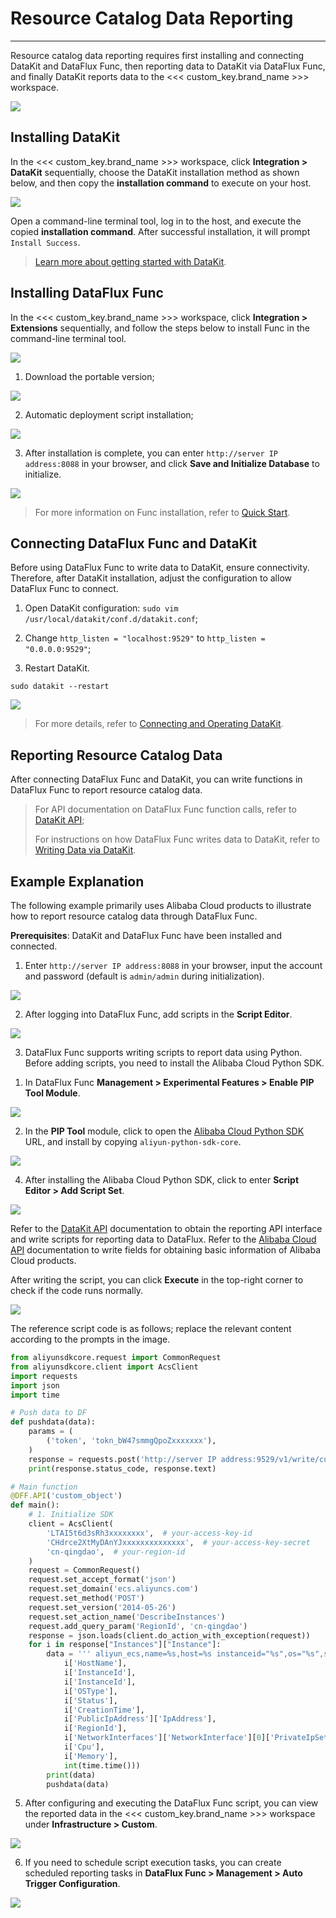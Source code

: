 # Resource Catalog Data Reporting
---

Resource catalog data reporting requires first installing and connecting DataKit and DataFlux Func, then reporting data to DataKit via DataFlux Func, and finally DataKit reports data to the <<< custom_key.brand_name >>> workspace.

![](../img/object.png)

## Installing DataKit

In the <<< custom_key.brand_name >>> workspace, click **Integration > DataKit** sequentially, choose the DataKit installation method as shown below, and then copy the **installation command** to execute on your host.

![](../img/1.datakit_install.png)

Open a command-line terminal tool, log in to the host, and execute the copied **installation command**. After successful installation, it will prompt `Install Success`.

> [Learn more about getting started with DataKit](../../datakit/datakit-service-how-to.md).

## Installing DataFlux Func

In the <<< custom_key.brand_name >>> workspace, click **Integration > Extensions** sequentially, and follow the steps below to install Func in the command-line terminal tool.

![](../img/1.func_install.png)

1. Download the portable version;

![](../img/3.object_more_api_function_2.png)

2. Automatic deployment script installation;

![](../img/3.object_more_api_function_3.png)

3. After installation is complete, you can enter `http://server IP address:8088` in your browser, and click **Save and Initialize Database** to initialize.

![](../img/3.object_more_api_function_1.png)

> For more information on Func installation, refer to [Quick Start](https://func.guance.com/doc/quick-start/).

## Connecting DataFlux Func and DataKit

Before using DataFlux Func to write data to DataKit, ensure connectivity. Therefore, after DataKit installation, adjust the configuration to allow DataFlux Func to connect.

1. Open DataKit configuration: `sudo vim /usr/local/datakit/conf.d/datakit.conf`;

2. Change `http_listen = "localhost:9529"` to `http_listen = "0.0.0.0:9529"`;

3. Restart DataKit.

```
sudo datakit --restart
```

![](../img/21.lab_rum_3.png)

> For more details, refer to [Connecting and Operating DataKit](https://func.guance.com/doc/practice-connect-to-datakit/).

## Reporting Resource Catalog Data

After connecting DataFlux Func and DataKit, you can write functions in DataFlux Func to report resource catalog data.

> For API documentation on DataFlux Func function calls, refer to [DataKit API](../../datakit/apis.md);
>
> For instructions on how DataFlux Func writes data to DataKit, refer to [Writing Data via DataKit](https://func.guance.com/doc/practice-write-data-via-datakit/).

## Example Explanation

The following example primarily uses Alibaba Cloud products to illustrate how to report resource catalog data through DataFlux Func.

**Prerequisites**: DataKit and DataFlux Func have been installed and connected.

1. Enter `http://server IP address:8088` in your browser, input the account and password (default is `admin/admin` during initialization).

![](../img/3.object_more_api_function_4.png)

2. After logging into DataFlux Func, add scripts in the **Script Editor**.

![](../img/3.object_more_api_function_5.png)

3. DataFlux Func supports writing scripts to report data using Python. Before adding scripts, you need to install the Alibaba Cloud Python SDK.

1) In DataFlux Func **Management > Experimental Features > Enable PIP Tool Module**.

![](../img/3.object_more_api_function_6.png)

2) In the **PIP Tool** module, click to open the [Alibaba Cloud Python SDK](https://help.aliyun.com/document_detail/53090.html?spm=a2c4g.11186623.6.556.3533694ccdcH5B) URL, and install by copying `aliyun-python-sdk-core`.

![](../img/3.object_more_api_function_8.png)

4. After installing the Alibaba Cloud Python SDK, click to enter **Script Editor > Add Script Set**.

![](../img/3.object_more_api_function_9.png)

Refer to the [DataKit API](../../datakit/apis.md) documentation to obtain the reporting API interface and write scripts for reporting data to DataFlux. Refer to the [Alibaba Cloud API](https://next.api.aliyun.com/product/Ecs) documentation to write fields for obtaining basic information of Alibaba Cloud products.

After writing the script, you can click **Execute** in the top-right corner to check if the code runs normally.

![](../img/3.object_more_api_function_10.1.png)

The reference script code is as follows; replace the relevant content according to the prompts in the image.

```python
from aliyunsdkcore.request import CommonRequest
from aliyunsdkcore.client import AcsClient
import requests
import json
import time

# Push data to DF
def pushdata(data):
    params = (
        ('token', 'tokn_bW47smmgQpoZxxxxxxx'),
    )
    response = requests.post('http://server IP address:9529/v1/write/custom_object', params=params, data=data)
    print(response.status_code, response.text)

# Main function
@DFF.API('custom_object')
def main():
    # 1. Initialize SDK
    client = AcsClient(
        'LTAI5t6d3sRh3xxxxxxxx',  # your-access-key-id
        'CHdrce2XtMyDAnYJxxxxxxxxxxxxxx',  # your-access-key-secret
        'cn-qingdao',  # your-region-id
    )
    request = CommonRequest()
    request.set_accept_format('json')
    request.set_domain('ecs.aliyuncs.com')
    request.set_method('POST')
    request.set_version('2014-05-26')
    request.set_action_name('DescribeInstances')
    request.add_query_param('RegionId', 'cn-qingdao')
    response = json.loads(client.do_action_with_exception(request))
    for i in response["Instances"]["Instance"]:
        data = ''' aliyun_ecs,name=%s,host=%s instanceid="%s",os="%s",status="%s",creat_time="%s",publicip="%s",regionid="%s",privateip="%s",cpu=%s,memory=%s %s''' %(
            i['HostName'], 
            i['InstanceId'], 
            i['InstanceId'], 
            i['OSType'],
            i['Status'], 
            i['CreationTime'], 
            i['PublicIpAddress']['IpAddress'],
            i['RegionId'], 
            i['NetworkInterfaces']['NetworkInterface'][0]['PrivateIpSets']['PrivateIpSet'][0]['PrivateIpAddress'],
            i['Cpu'],
            i['Memory'], 
            int(time.time()))
        print(data)
        pushdata(data)
```

5. After configuring and executing the DataFlux Func script, you can view the reported data in the <<< custom_key.brand_name >>> workspace under **Infrastructure > Custom**.

![](../img/3.object_more_api_function_11.png)

6. If you need to schedule script execution tasks, you can create scheduled reporting tasks in **DataFlux Func > Management > Auto Trigger Configuration**.

![](../img/3.object_more_api_function_12.png)